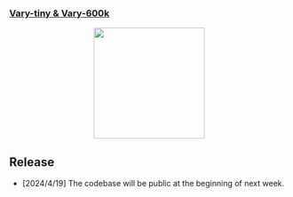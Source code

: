 <h3><a href="">Vary-tiny & Vary-600k</a></h3>
<p align="center">
<img src="[assets/vary-toy-logo.jpg](https://github.com/Ucas-HaoranWei/Vary-tiny-600k/assets/50487563/8890a8a9-ac40-437d-bf74-ff1d8932dfff)" style="width: 200px" align=center>
</p>

## Release

-  [2024/4/19] The codebase will be public at the beginning of next week.
